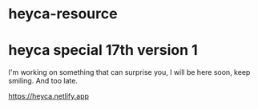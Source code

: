 # heyca-resource
# heyca special 17th version 1

I'm working on something that can surprise you, I will be here soon, keep smiling.
And too late.

https://heyca.netlify.app
